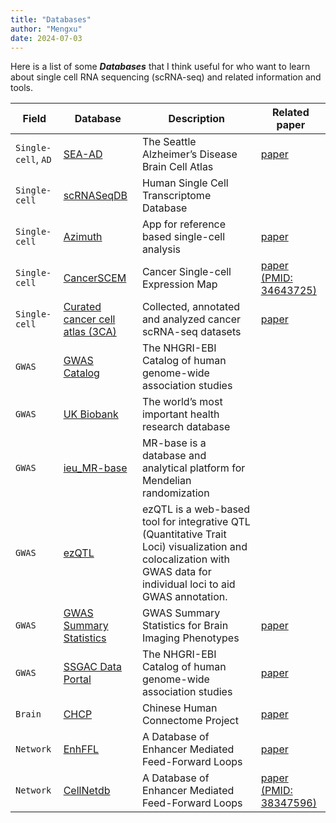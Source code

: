```yaml
---
title: "Databases"
author: "Mengxu"
date: 2024-07-03
---
```


<!--more-->

Here is a list of some ***Databases*** that I think useful for who want to learn about single cell RNA sequencing (scRNA-seq) and related information and tools.

| Field | Database | Description | Related paper |
| -- | -- | -- | -- |
| `Single-cell`, `AD` | [SEA-AD](https://portal.brain-map.org/explore/seattle-alzheimers-disease) | The Seattle Alzheimer’s Disease Brain Cell Atlas | [paper](https://www.biorxiv.org/content/10.1101/2023.05.08.539485v3) |
| `Single-cell` | [scRNASeqDB](https://bioinfo.uth.edu/scrnaseqdb/) | Human Single Cell Transcriptome Database | |
| `Single-cell` | [Azimuth](https://azimuth.hubmapconsortium.org/) | App for reference based single-cell analysis | [paper](https://doi.org/10.1016/j.cell.2021.04.048) |
| `Single-cell` | [CancerSCEM](https://ngdc.cncb.ac.cn/cancerscem/) | Cancer Single-cell Expression Map | [paper (PMID: 34643725)](https://pubmed.ncbi.nlm.nih.gov/34643725/) |
| `Single-cell` | [Curated cancer cell atlas (3CA)](https://www.weizmann.ac.il/sites/3CA/) | Collected, annotated and analyzed cancer scRNA-seq datasets | [paper](https://www.nature.com/articles/s41586-023-06130-4) |
| `GWAS` | [GWAS Catalog](https://www.ebi.ac.uk/gwas/home) | The NHGRI-EBI Catalog of human genome-wide association studies | |
| `GWAS` | [UK Biobank](https://www.ukbiobank.ac.uk/) | The world’s most important health research database | |
| `GWAS` | [ieu_MR-base](https://gwas.mrcieu.ac.uk/) | MR-base is a database and analytical platform for Mendelian randomization | |
| `GWAS` | [ezQTL](https://analysistools.cancer.gov/ezqtl/#/home) | ezQTL is a web-based tool for integrative QTL (Quantitative Trait Loci) visualization and colocalization with GWAS data for individual loci to aid GWAS annotation. | |
| `GWAS` | [GWAS Summary Statistics](https://github.com/BIG-S2/GWAS) | GWAS Summary Statistics for Brain Imaging Phenotypes | [paper](https://bmcbioinformatics.biomedcentral.com/articles/10.1186/s12859-022-04947-w) |
| `GWAS` | [SSGAC Data Portal](https://thessgac.com/) | The NHGRI-EBI Catalog of human genome-wide association studies | [paper](https://www.nature.com/articles/s41588-018-0147-3) |
| `Brain` | [CHCP](https://www.scidb.cn/en/detail?dataSetId=f512d085f3d3452a9b14689e9997ca94#p2) | Chinese Human Connectome Project | [paper](https://www.nature.com/articles/s41593-022-01215-1) |
| `Network` | [EnhFFL](https://lcbb.swjtu.edu.cn/EnhFFL/) | A Database of Enhancer Mediated Feed-Forward Loops | [paper](https://doi.org/10.1093/pcmedi/pbab006) |
| `Network` | [CellNetdb](http://www.bioailab.com:3838/CellNetdb) | A Database of Enhancer Mediated Feed-Forward Loops | [paper (PMID: 38347596)](https://pubmed.ncbi.nlm.nih.gov/38347596/) |

